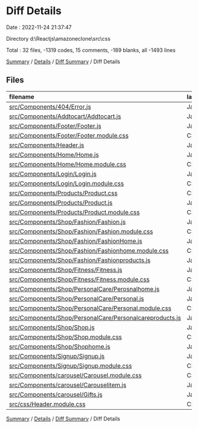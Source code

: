 # Diff Details

Date : 2022-11-24 21:37:47

Directory d:\\Reactjs\\amazoneclone\\src\\css

Total : 32 files,  -1319 codes, 15 comments, -189 blanks, all -1493 lines

[Summary](results.md) / [Details](details.md) / [Diff Summary](diff.md) / Diff Details

## Files
| filename | language | code | comment | blank | total |
| :--- | :--- | ---: | ---: | ---: | ---: |
| [src/Components/404/Error.js](/src/Components/404/Error.js) | JavaScript | -11 | 0 | -3 | -14 |
| [src/Components/Addtocart/Addtocart.js](/src/Components/Addtocart/Addtocart.js) | JavaScript | -10 | 0 | -5 | -15 |
| [src/Components/Footer/Footer.js](/src/Components/Footer/Footer.js) | JavaScript | -53 | 0 | -5 | -58 |
| [src/Components/Footer/Footer.module.css](/src/Components/Footer/Footer.module.css) | CSS | -29 | 0 | -2 | -31 |
| [src/Components/Header.js](/src/Components/Header.js) | JavaScript | -72 | 0 | -6 | -78 |
| [src/Components/Home/Home.js](/src/Components/Home/Home.js) | JavaScript | -116 | 0 | -28 | -144 |
| [src/Components/Home/Home.module.css](/src/Components/Home/Home.module.css) | CSS | -36 | 0 | -1 | -37 |
| [src/Components/Login/Login.js](/src/Components/Login/Login.js) | JavaScript | -30 | 0 | -6 | -36 |
| [src/Components/Login/Login.module.css](/src/Components/Login/Login.module.css) | CSS | -59 | 0 | 0 | -59 |
| [src/Components/Products/Product.css](/src/Components/Products/Product.css) | CSS | 0 | 0 | -1 | -1 |
| [src/Components/Products/Product.js](/src/Components/Products/Product.js) | JavaScript | -138 | -1 | -28 | -167 |
| [src/Components/Products/Product.module.css](/src/Components/Products/Product.module.css) | CSS | -124 | 0 | -2 | -126 |
| [src/Components/Shop/Fashion/Fashion.js](/src/Components/Shop/Fashion/Fashion.js) | JavaScript | -19 | 0 | -7 | -26 |
| [src/Components/Shop/Fashion/Fashion.module.css](/src/Components/Shop/Fashion/Fashion.module.css) | CSS | -48 | 0 | -1 | -49 |
| [src/Components/Shop/Fashion/FashionHome.js](/src/Components/Shop/Fashion/FashionHome.js) | JavaScript | -24 | 0 | -8 | -32 |
| [src/Components/Shop/Fashion/Fashionhome.module.css](/src/Components/Shop/Fashion/Fashionhome.module.css) | CSS | -14 | 0 | 0 | -14 |
| [src/Components/Shop/Fashion/Fashionproducts.js](/src/Components/Shop/Fashion/Fashionproducts.js) | JavaScript | -75 | 0 | -2 | -77 |
| [src/Components/Shop/Fitness/Fitness.js](/src/Components/Shop/Fitness/Fitness.js) | JavaScript | -38 | 0 | -8 | -46 |
| [src/Components/Shop/Fitness/Fitness.module.css](/src/Components/Shop/Fitness/Fitness.module.css) | CSS | -19 | 0 | 0 | -19 |
| [src/Components/Shop/PersonalCare/Perosnalhome.js](/src/Components/Shop/PersonalCare/Perosnalhome.js) | JavaScript | -16 | 0 | -3 | -19 |
| [src/Components/Shop/PersonalCare/Personal.js](/src/Components/Shop/PersonalCare/Personal.js) | JavaScript | -19 | 0 | -3 | -22 |
| [src/Components/Shop/PersonalCare/Personal.module.css](/src/Components/Shop/PersonalCare/Personal.module.css) | CSS | -10 | 0 | -2 | -12 |
| [src/Components/Shop/PersonalCare/Personalcareproducts.js](/src/Components/Shop/PersonalCare/Personalcareproducts.js) | JavaScript | -33 | 0 | 0 | -33 |
| [src/Components/Shop/Shop.js](/src/Components/Shop/Shop.js) | JavaScript | -43 | 0 | -9 | -52 |
| [src/Components/Shop/Shop.module.css](/src/Components/Shop/Shop.module.css) | CSS | -26 | 0 | 0 | -26 |
| [src/Components/Shop/Shophome.js](/src/Components/Shop/Shophome.js) | JavaScript | -17 | 0 | -4 | -21 |
| [src/Components/Signup/Signup.js](/src/Components/Signup/Signup.js) | JavaScript | -77 | 0 | -14 | -91 |
| [src/Components/Signup/Signup.module.css](/src/Components/Signup/Signup.module.css) | CSS | -98 | 0 | -1 | -99 |
| [src/Components/carousel/Carousel.module.css](/src/Components/carousel/Carousel.module.css) | CSS | -9 | 0 | 0 | -9 |
| [src/Components/carousel/Carouselitem.js](/src/Components/carousel/Carouselitem.js) | JavaScript | -91 | 0 | -26 | -117 |
| [src/Components/carousel/Gifts.js](/src/Components/carousel/Gifts.js) | JavaScript | -58 | 0 | -17 | -75 |
| [src/css/Header.module.css](/src/css/Header.module.css) | CSS | 93 | 16 | 3 | 112 |

[Summary](results.md) / [Details](details.md) / [Diff Summary](diff.md) / Diff Details